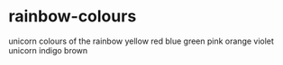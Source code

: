 # rainbow-colours
unicorn
colours of the rainbow
yellow
red
blue
green
pink
orange
violet
unicorn
indigo
brown
